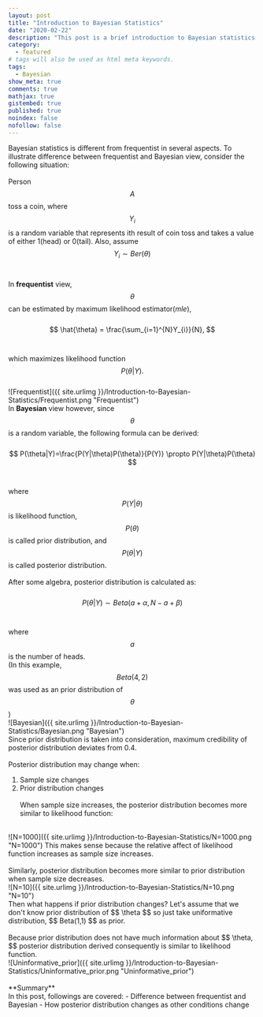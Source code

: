 ```yaml
---
layout: post
title: "Introduction to Bayesian Statistics"
date: "2020-02-22"
description: "This post is a brief introduction to Bayesian statistics. Specifically, it's about difference between Bayesian and frequentist, and how posterior distribution changes when sample size and prior distribution change."
category: 
  - featured
# tags will also be used as html meta keywords.
tags:
  - Bayesian
show_meta: true
comments: true
mathjax: true
gistembed: true
published: true
noindex: false
nofollow: false
---
```


Bayesian statistics is different from frequentist in several aspects. To illustrate difference between frequentist and Bayesian view, consider the following situation: 
<br><br>Person
$$
  A
$$
toss a coin, where
$$
  Y_{i}
$$
is a random variable that represents ith result of coin toss and takes a value of either 1(head) or 0(tail). Also, assume
<br>
$$
  Y_{i} \sim Ber(\theta)
$$ 
<br><br>In **frequentist** view, 
$$
  \theta
$$
can be estimated by maximum likelihood estimator(*mle*), 
<br><br>
$$
  \hat{\theta} = \frac{\sum_{i=1}^{N}Y_{i}}{N},
$$
<br><br>
which maximizes likelihood function
$$
  P(\theta|Y).
$$
<br>
![Frequentist]({{ site.urlimg }}/Introduction-to-Bayesian-Statistics/Frequentist.png "Frequentist")
<br>In **Bayesian** view however, since
$$
  \theta
$$
is a random variable, the following formula can be derived:
<br><br>
$$
  P(\theta|Y)=\frac{P(Y|\theta)P(\theta)}{P(Y)} \propto P(Y|\theta)P(\theta)
$$
<br><br>
  where
$$
  P(Y|\theta)
$$
is likelihood function, 
$$
  P(\theta)
$$
is called prior distribution, and 
$$
  P(\theta|Y)
$$
is called posterior distribution. 
<br><br>After some algebra, posterior distribution is calculated as:
<br><br>
$$
  P(\theta|Y) \sim Beta(a+\alpha,N-a+\beta)
$$
<br><br>
where 
$$
  a
$$
is the number of heads.
<br>
(In this example, 
$$
  Beta(4,2) 
$$
was used as an prior distribution of 
$$
  \theta
$$
)<br>
![Bayesian]({{ site.urlimg }}/Introduction-to-Bayesian-Statistics/Bayesian.png "Bayesian")
<br>Since prior distribution is taken into consideration, maximum credibility of posterior distribution deviates from 0.4.
<br><br>Posterior distribution may change when:
1. Sample size changes
2. Prior distribution changes
<br><br>When sample size increases, the posterior distribution becomes more similar to likelihood function:
<br>
![N=1000]({{ site.urlimg }}/Introduction-to-Bayesian-Statistics/N=1000.png "N=1000")
This makes sense because the relative affect of likelihood function increases as sample size increases.
<br><br>Similarly, posterior distribution becomes more similar to prior distribution when sample size decreases.
<br>
![N=10]({{ site.urlimg }}/Introduction-to-Bayesian-Statistics/N=10.png "N=10")
<br>Then what happens if prior distribution changes? Let's assume that we don't know prior distribution of 
$$
  \theta
$$
so just take uniformative distribution, 
$$
  Beta(1,1)
$$
as prior.
<br><br>Because prior distribution does not have much information about 
$$
  \theta,
$$ 
posterior distribution derived consequently is similar to likelihood function.
<br>
![Uninformative_prior]({{ site.urlimg }}/Introduction-to-Bayesian-Statistics/Uninformative_prior.png "Uninformative_prior")
<br><br>**Summary**
<br>In this post, followings are covered: 
- Difference between frequentist and Bayesian
- How posterior distribution changes as other conditions change
